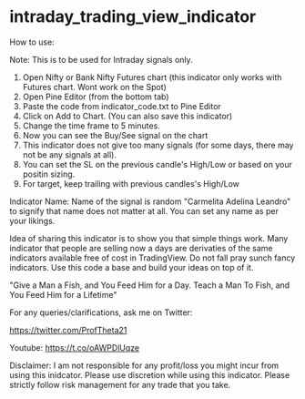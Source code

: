 # intraday_trading_view_indicator

How to use:

Note: This is to be used for Intraday signals only.

1. Open Nifty or Bank Nifty Futures chart (this indicator only works with Futures chart. Wont work on the Spot)
2. Open Pine Editor (from the bottom tab)
3. Paste the code from indicator_code.txt to Pine Editor
4. Click on Add to Chart. (You can also save this indicator)
5. Change the time frame to 5 minutes. 
6. Now you can see the Buy/See signal on the chart
7. This indicator does not give too many signals (for some days, there may not be any signals at all). 
8. You can set the SL on the previous candle's High/Low or based on your positin sizing.
9. For target, keep trailing with previous candles's High/Low

Indicator Name: 
Name of the signal is random "Carmelita Adelina Leandro" to signify that name does not matter at all. You can set any name as per your likings.  

Idea of sharing this indicator is to show you that simple things work. Many indicator that people are selling now a days are derivaties of the same indicators available free of cost in TradingView. Do not fall pray sunch fancy indicators. Use this code a base and build your ideas on top of it. 

"Give a Man a Fish, and You Feed Him for a Day. Teach a Man To Fish, and You Feed Him for a Lifetime"

For any queries/clarifications, ask me on Twitter:

https://twitter.com/ProfTheta21

Youtube:
https://t.co/oAWPDlUqze


Disclaimer:
I am not responsible for any profit/loss you might incur from using this inidcator. Please use discretion while using this indicator. Please strictly follow risk management for any trade that you take. 
